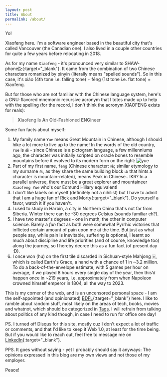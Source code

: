 ```yaml
---
layout: post
title: About
permalink: /about/
---
```

Yo!

Xiaofeng here. I'm a software engineer based in the beautiful city that's called Vancouver (the Canadian one). I also lived in a couple other countries for quite a few years before relocating in 2018.

As for my name `Xiaofeng` - it's pronounced very similar to SHAW-phone[▷](../assets/heisenberg.gif){:target="_blank"}. It came from the combination of two Chinese characters romanized by pinyin (literally means "spelled sounds"). So in this case, it's xiào (4th tone i.e. falling tone) + fēng (1st tone i.e. flat tone) = Xiaofeng.

But for those who are not familiar with the Chinese language system, here's a GNU-flavored mnemonic recursive acronym that I totes made up to help with the spelling (for the record, I don't think the acronym XIAOFENG exists for reals):

>**X**iaofeng **I**s **A**n **O**ld-**F**ashioned **ENG**ineer

Some fun facts about myself:

1. My family name `Yue` means Great Mountain in Chinese, although I should hike a lot more to live up to the name! In the words of the old country, `Yue` is `岳` - since Chinese is a pictogram language, a few millenniums ago, the character was initially scripted on oracle bones to resemble mountains before it evolved to its modern form on the right: ![yue](../assets/images/yue_oracle.png)
2. Part of my first name, `feng` (Chinese character: `峰`; similar etymology to my surname `岳`, as they share the same building block `山` that hints a character is mountain-related), means Peak in Chinese.. IKR? In a parallel universe, there must be a great explorer and mountaineer `Xiaofeng Yue` who's our Edmund Hillary equivalent!
3. I don't like labels on myself (definitely not a nihilist) but I have to admit that I am a huge fan of [Rick and Morty](https://www.imdb.com/title/tt2861424/){:target="_blank"}. Do yourself a favor, watch it if you haven't.
4. I used to study in Harbin, a city in Northern China that's not far from Siberia. Winter there can be -30 degrees Celsius (sounds familiar eh?).
5. I have two master's degrees - one in math; the other in computer science. Barely a *fun* fact as both were somewhat Pyrrhic victories that inflicted certain amount of pain upon me at the time. But just as what people say, while pain is inevitable, suffering is optional, I learnt so much about discipline and life priorities (and of course, knowledge too) along the journey, so I hereby decree this as a fun fact (of present day :D).
6. I once won (hu) on the first tile discarded in Sichuan-style Mahjong 🀅, which is called Earth's Grace, a hand with a chance of 1 in ~3.2 million. To do a back-of-the-envelope estimate, with 5 games per hour on average, if we played 8 hours every single day of the year, then this’d happen once in ~219 years, i.e. approximately from when Napoleon crowned himself emperor in 1804, all the way to 2023.

This is my corner of the web, and is an uncensored personal space - I am the self-appointed (and opinionated) [BDFL](https://en.wikipedia.org/wiki/Benevolent_dictator_for_life){:target="_blank"} here. I like to ramble about random stuff, most likely on the areas of tech, books, movies and whatnot, which should be categorized in <a href="/tags">Tags</a>. I will refrain from talking about politics of any kind though, in case I need to run for office one day!

PS. I turned off Disqus for this site, mostly cuz I don't expect a lot of traffic or comments, and that I'd like to keep it Web 1.0, at least for the time being. But if you would like to reach out, feel free to message me on [LinkedIn](https://www.linkedin.com/in/xiaofengyue/){:target="_blank"}.

PPS. It goes without saying - yet I probably should say it anyways: The opinions expressed in this blog are my own views and not those of my employer.

Peace!
